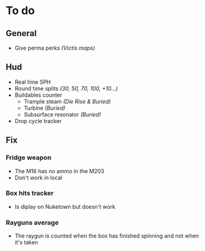 # **To do**

## **General**

- Give perma perks *(Victis maps)*

## **Hud**

- Real time SPH
- Round time splits *(30, 50, 70, 100, +10...)*
- Buildables counter
  - Trample steam *(Die Rise & Buried)*
  - Turbine *(Buried)*
  - Subsurface resonator *(Buried)*
- Drop cycle tracker

## **Fix**

### Fridge weapon

- The M16 has no ammo in the M203
- Don't work in local

### Box hits tracker

- Is diplay on Nuketown but doesn't work

### Rayguns average

- The raygun is counted when the box has finished spinning and not when it's taken